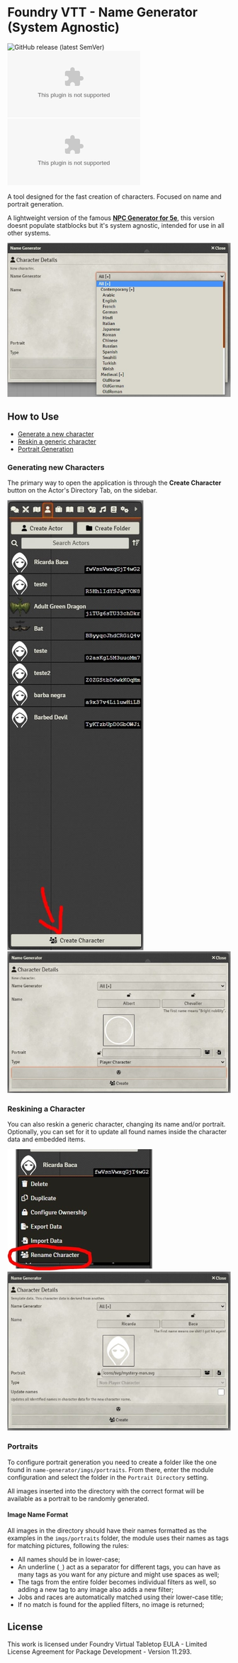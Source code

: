 # Foundry VTT - Name Generator (System Agnostic)

![GitHub release (latest SemVer)](https://img.shields.io/github/v/release/elizeuangelo/fvtt-module-name-generator)
![GitHub Releases](https://img.shields.io/github/downloads/elizeuangelo/fvtt-module-name-generator/latest/name-generator.zip)
![GitHub All Releases](https://img.shields.io/github/downloads/elizeuangelo/fvtt-module-name-generator/name-generator.zip?label=downloads)

A tool designed for the fast creation of characters. Focused on name and portrait generation.

A lightweight version of the famous [**NPC Generator for 5e**](https://forge-vtt.com/bazaar/package/npc-generator-dnd5e), this version doesnt populate statblocks but it's system agnostic, intended for use in all other systems.

![application-names](/assets/imgs/jpg/2.jpg)

## How to Use

-   [Generate a new character](#generating-new-characters)
-   [Reskin a generic character](#reskining-a-character)
-   [Portrait Generation](#portraits)

### Generating new Characters

The primary way to open the application is through the **Create Character** button on the Actor's Directory Tab, on the sidebar.

![button](/assets/imgs/jpg/1.jpg)
![application](/assets/imgs/jpg/0.jpg)

### Reskining a Character

You can also reskin a generic character, changing its name and/or portrait. Optionally, you can set for it to update all found names inside the character data and embedded items.

![main](/assets/imgs/jpg/3.jpg)
![main](/assets/imgs/jpg/4.jpg)

### Portraits

To configure portrait generation you need to create a folder like the one found in `name-generator/imgs/portraits`. From there, enter the module configuration and select the folder in the `Portrait Directory` setting.

All images inserted into the directory with the correct format will be available as a portrait to be randomly generated.

#### Image Name Format

All images in the directory should have their names formatted as the examples in the `imgs/portraits` folder, the module uses their names as tags for matching pictures, following the rules:

-   All names should be in lower-case;
-   An underline (`_`) act as a separator for different tags, you can have as many tags as you want for any picture and might use spaces as well;
-   The tags from the entire folder becomes individual filters as well, so adding a new tag to any image also adds a new filter;
-   Jobs and races are automatically matched using their lower-case title;
-   If no match is found for the applied filters, no image is returned;

## License

This work is licensed under Foundry Virtual Tabletop EULA - Limited License Agreement for Package Development - Version 11.293.
